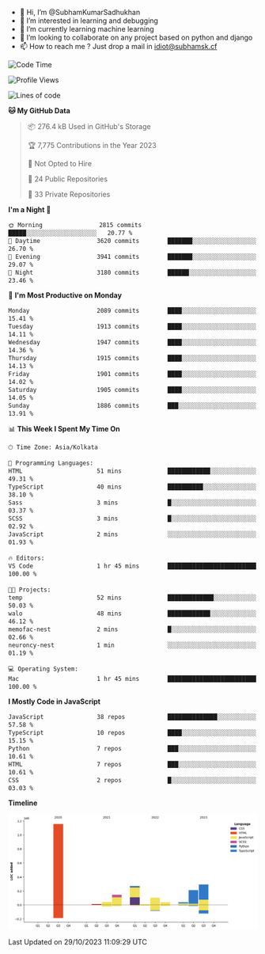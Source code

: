 - 👋 Hi, I’m @SubhamKumarSadhukhan
- 👀 I’m interested in learning and debugging
- 🌱 I’m currently learning machine learning
- 💞️ I’m looking to collaborate on any project based on python and django
- 📫 How to reach me ?
      Just drop a mail in idiot@subhamsk.cf

<!---
SubhamKumarSadhukhan/SubhamKumarSadhukhan is a ✨ special ✨ repository because its `README.md` (this file) appears on your GitHub profile.
You can click the Preview link to take a look at your changes.
--->


<!--START_SECTION:waka-->
![Code Time](http://img.shields.io/badge/Code%20Time-1%2C601%20hrs%2011%20mins-blue)

![Profile Views](http://img.shields.io/badge/Profile%20Views-2-blue)

![Lines of code](https://img.shields.io/badge/From%20Hello%20World%20I%27ve%20Written-2.3%20million%20lines%20of%20code-blue)

**🐱 My GitHub Data** 

> 📦 276.4 kB Used in GitHub's Storage 
 > 
> 🏆 7,775 Contributions in the Year 2023
 > 
> 🚫 Not Opted to Hire
 > 
> 📜 24 Public Repositories 
 > 
> 🔑 33 Private Repositories 
 > 
**I'm a Night 🦉** 

```text
🌞 Morning                2815 commits        █████░░░░░░░░░░░░░░░░░░░░   20.77 % 
🌆 Daytime                3620 commits        ███████░░░░░░░░░░░░░░░░░░   26.70 % 
🌃 Evening                3941 commits        ███████░░░░░░░░░░░░░░░░░░   29.07 % 
🌙 Night                  3180 commits        ██████░░░░░░░░░░░░░░░░░░░   23.46 % 
```
📅 **I'm Most Productive on Monday** 

```text
Monday                   2089 commits        ████░░░░░░░░░░░░░░░░░░░░░   15.41 % 
Tuesday                  1913 commits        ████░░░░░░░░░░░░░░░░░░░░░   14.11 % 
Wednesday                1947 commits        ████░░░░░░░░░░░░░░░░░░░░░   14.36 % 
Thursday                 1915 commits        ████░░░░░░░░░░░░░░░░░░░░░   14.13 % 
Friday                   1901 commits        ████░░░░░░░░░░░░░░░░░░░░░   14.02 % 
Saturday                 1905 commits        ████░░░░░░░░░░░░░░░░░░░░░   14.05 % 
Sunday                   1886 commits        ███░░░░░░░░░░░░░░░░░░░░░░   13.91 % 
```


📊 **This Week I Spent My Time On** 

```text
🕑︎ Time Zone: Asia/Kolkata

💬 Programming Languages: 
HTML                     51 mins             ████████████░░░░░░░░░░░░░   49.31 % 
TypeScript               40 mins             ██████████░░░░░░░░░░░░░░░   38.10 % 
Sass                     3 mins              █░░░░░░░░░░░░░░░░░░░░░░░░   03.37 % 
SCSS                     3 mins              █░░░░░░░░░░░░░░░░░░░░░░░░   02.92 % 
JavaScript               2 mins              ░░░░░░░░░░░░░░░░░░░░░░░░░   01.93 % 

🔥 Editors: 
VS Code                  1 hr 45 mins        █████████████████████████   100.00 % 

🐱‍💻 Projects: 
temp                     52 mins             █████████████░░░░░░░░░░░░   50.03 % 
walo                     48 mins             ████████████░░░░░░░░░░░░░   46.12 % 
memofac-nest             2 mins              █░░░░░░░░░░░░░░░░░░░░░░░░   02.66 % 
neuroncy-nest            1 min               ░░░░░░░░░░░░░░░░░░░░░░░░░   01.19 % 

💻 Operating System: 
Mac                      1 hr 45 mins        █████████████████████████   100.00 % 
```

**I Mostly Code in JavaScript** 

```text
JavaScript               38 repos            ██████████████░░░░░░░░░░░   57.58 % 
TypeScript               10 repos            ████░░░░░░░░░░░░░░░░░░░░░   15.15 % 
Python                   7 repos             ███░░░░░░░░░░░░░░░░░░░░░░   10.61 % 
HTML                     7 repos             ███░░░░░░░░░░░░░░░░░░░░░░   10.61 % 
CSS                      2 repos             █░░░░░░░░░░░░░░░░░░░░░░░░   03.03 % 
```



**Timeline**

![Lines of Code chart](https://raw.githubusercontent.com/SubhamKumarSadhukhan/SubhamKumarSadhukhan/main/assets/bar_graph.png)


 Last Updated on 29/10/2023 11:09:29 UTC
<!--END_SECTION:waka-->
